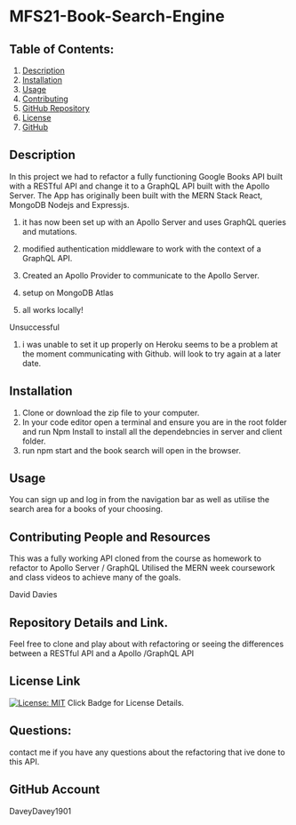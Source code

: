# MFS21-Book-Search-Engine

## Table of Contents:
  1. [Description](#Description) 
  2. [Installation](#Installation)
  3. [Usage](#Usage)  
  4. [Contributing](#Contributing-and-Resources)
  5. [GitHub Repository](#Repository-Details-Link)
  6. [License](#License-Link)
  7. [GitHub](#GitHub-Account)


## Description

In this project we had to refactor a fully functioning Google Books API built with a RESTful API and change it to a GraphQL API built with the Apollo Server. The App has originally been built with the MERN Stack React, MongoDB Nodejs and Expressjs.

1.  it has now been set up with an Apollo Server and uses GraphQL queries and mutations.
  
2.  modified authentication middleware to work with the context of a GraphQL API.
 
3.  Created an Apollo Provider to communicate to the Apollo Server.
 
4.  setup on MongoDB Atlas
 
5.  all works locally!

Unsuccessful

1.  i was unable to set it up properly on Heroku seems to be a problem at the moment communicating with Github. will look to try again at a later date.


## Installation

1. Clone or download the zip file to your computer.
2. In your code editor open a terminal and ensure you are in the root folder and run Npm Install to install all the   dependebncies in server and client folder.
3. run npm start and the book search will open in the browser.


##  Usage

You can sign up and log in from the navigation bar as well as utilise the search area for a books of your choosing.


## Contributing People and Resources

This was a fully working API cloned from the course as homework to refactor to Apollo Server / GraphQL 
Utilised the MERN week coursework and class videos to achieve many of the goals.

David Davies

##  Repository Details and Link.

Feel free to clone and play about with refactoring or seeing the differences between a RESTful API and a Apollo /GraphQL API


## License Link
[![License: MIT](https://img.shields.io/badge/License-MIT-yellow.svg)](https://opensource.org/licenses/MIT) Click Badge for License Details.

## Questions:

contact me if you have any questions about the refactoring that ive done to this API.

##  GitHub Account

DaveyDavey1901



